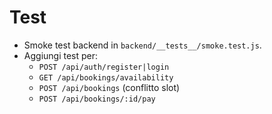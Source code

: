 # Test
- Smoke test backend in `backend/__tests__/smoke.test.js`.
- Aggiungi test per:
  - `POST /api/auth/register|login`
  - `GET /api/bookings/availability`
  - `POST /api/bookings` (conflitto slot)
  - `POST /api/bookings/:id/pay`
